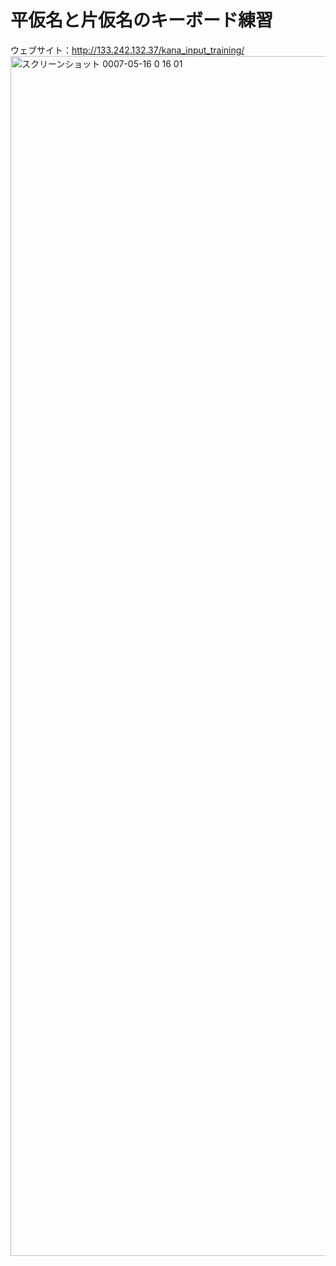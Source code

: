 # 平仮名と片仮名のキーボード練習
ウェブサイト：http://133.242.132.37/kana_input_training/
<img width="1920" alt="スクリーンショット 0007-05-16 0 16 01" src="https://github.com/user-attachments/assets/79e881f9-a513-4270-96bc-9769c75ebc85" />
